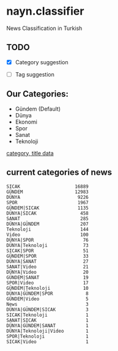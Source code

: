 # nayn.classifier
News Classification in Turkish


## TODO
- [x] Category suggestion
- [ ] Tag suggestion


## Our Categories:
- Gündem (Default)
- Dünya
- Ekonomi
- Spor
- Sanat
- Teknoloji

[category, title data](https://github.com/naynco/nayn.data/blob/master/classification_clean.csv)

## current categories of news 
```
SICAK                    16889
GÜNDEM                   12983
DÜNYA                     9226
SPOR                      1967
GÜNDEM|SICAK              1135
DÜNYA|SICAK                458
SANAT                      285
DÜNYA|GÜNDEM               207
Teknoloji                  144
Video                      100
DÜNYA|SPOR                  76
DÜNYA|Teknoloji             73
SICAK|SPOR                  51
GÜNDEM|SPOR                 33
DÜNYA|SANAT                 27
SANAT|Video                 21
DÜNYA|Video                 20
GÜNDEM|SANAT                19
SPOR|Video                  17
GÜNDEM|Teknoloji            10
DÜNYA|GÜNDEM|SPOR            8
GÜNDEM|Video                 5
News                         3
DÜNYA|GÜNDEM|SICAK           3
SICAK|Teknoloji              1
SANAT|SICAK                  1
DÜNYA|GÜNDEM|SANAT           1
DÜNYA|Teknoloji|Video        1
SPOR|Teknoloji               1
SICAK|Video                  1
```

